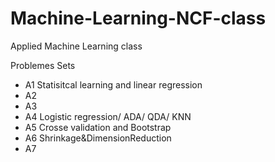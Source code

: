 #  Machine-Learning-NCF-class
Applied Machine Learning class 

 Problemes Sets
 * A1 Statisitcal learning and linear regression
 * A2
 * A3
 * A4 Logistic regression/ ADA/ QDA/ KNN
 * A5 Crosse validation and Bootstrap
 * A6 Shrinkage\&DimensionReduction
 * A7
